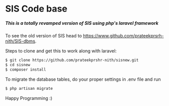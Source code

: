 # SIS Code base
##### This is a totally revamped version of SIS using php's _laravel framework_
To see the old version of SIS head to https://www.github.com/prateekprsrh-nith/SIS-dbms.

Steps to clone and get this to work along with laravel:

```bash
$ git clone https://github.com/prateekprshr-nith/sisnew.git
$ cd sisnew
$ composer install
```

To migrate the database tables, do your proper settings in .env file and run
```bash
$ php artisan migrate
```

Happy Programming :)
